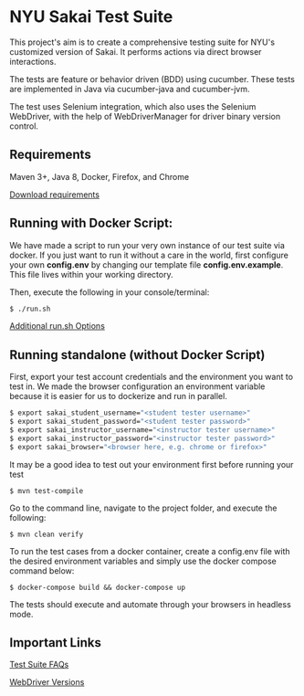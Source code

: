 NYU Sakai Test Suite
=======================
This project's aim is to create a comprehensive testing suite for NYU's customized version of Sakai. It performs actions via direct browser interactions.

The tests are feature or behavior driven (BDD) using cucumber. These tests are implemented in Java via cucumber-java and cucumber-jvm.

The test uses Selenium integration, which also uses the Selenium WebDriver, with the help of WebDriverManager for driver binary version control.

Requirements
---
Maven 3+, Java 8, Docker, Firefox, and Chrome

[Download requirements](https://github.com/NYUeServ/nyuclasses-test-suite/wiki/System-Requirements)

Running with Docker Script:
---
We have made a script to run your very own instance of our test suite via docker. If you just want to run it
without a care in the world, first configure your own **config.env** by changing our template file **config.env.example**.
This file lives within your working directory.
 
Then, execute the following in your console/terminal:
```bash
$ ./run.sh
```

[Additional run.sh Options](https://github.com/NYUeServ/nyuclasses-test-suite/wiki/run.sh-Flags)

Running standalone (without Docker Script)
---
First, export your test account credentials and the environment you want to test in. We made the browser configuration
an environment variable because it is easier for us to dockerize and run in parallel.
```bash
$ export sakai_student_username="<student tester username>"
$ export sakai_student_password="<student tester password>"
$ export sakai_instructor_username="<instructor tester username>"
$ export sakai_instructor_password="<instructor tester password>"
$ export sakai_browser="<browser here, e.g. chrome or firefox>"
```

It may be a good idea to test out your environment first before running your test
```
$ mvn test-compile
```

Go to the command line, navigate to the project folder, and execute the following:
```
$ mvn clean verify
```
To run the test cases from a docker container, create a config.env file with the desired environment variables and simply use the docker compose command below:
```
$ docker-compose build && docker-compose up
```
The tests should execute and automate through your browsers in headless mode.

Important Links
---
[Test Suite FAQs](https://github.com/NYUeServ/nyuclasses-test-suite/wiki/FAQs)

[WebDriver Versions](https://github.com/NYUeServ/nyuclasses-test-suite/wiki/WebDriver-Versions)